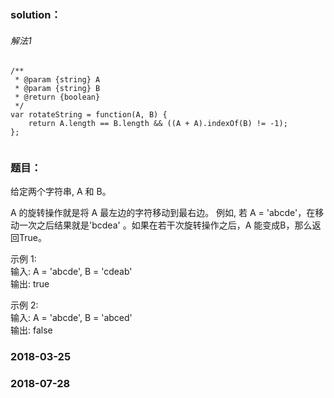 ### solution：
###### 解法1
```
/**
 * @param {string} A
 * @param {string} B
 * @return {boolean}
 */
var rotateString = function(A, B) {
	return A.length == B.length && ((A + A).indexOf(B) != -1);
};


```


### 题目：
给定两个字符串, A 和 B。<br>

A 的旋转操作就是将 A 最左边的字符移动到最右边。 例如, 若 A = 'abcde'，在移动一次之后结果就是'bcdea' 。如果在若干次旋转操作之后，A 能变成B，那么返回True。<br>

示例 1:<br>
输入: A = 'abcde', B = 'cdeab'<br>
输出: true<br>

示例 2:<br>
输入: A = 'abcde', B = 'abced'<br>
输出: false
 
### 2018-03-25
### 2018-07-28
